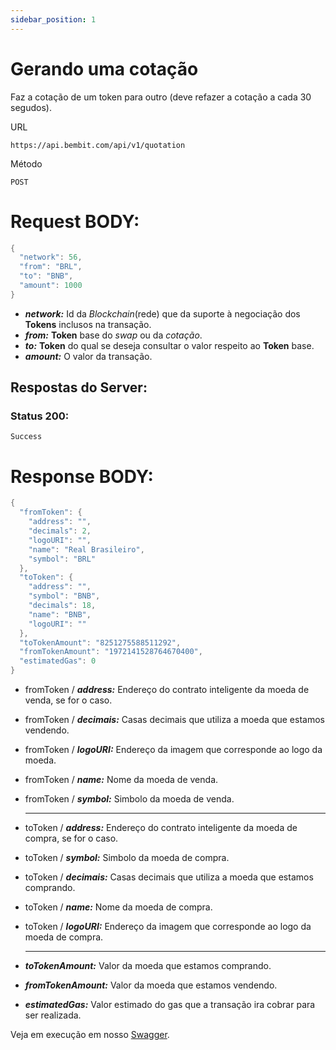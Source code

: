 ```yaml
---
sidebar_position: 1
---
```


# Gerando uma cotação

Faz a cotação de um token para outro (deve refazer a cotação a cada 30 segudos).

URL
```
https://api.bembit.com/api/v1/quotation
```

Método
```
POST
```

# Request BODY:

```c
{
  "network": 56,
  "from": "BRL",
  "to": "BNB",
  "amount": 1000
}
```

- ***network:*** Id da *Blockchain*(rede) que da suporte à negociação dos **Tokens** inclusos na transação.
- ***from:*** **Token** base do *swap* ou da *cotação*.
- ***to:*** **Token** do qual se deseja consultar o valor respeito ao **Token** base.
- ***amount:*** O valor da transação.

## Respostas do Server:

### Status 200:

    Success

# Response BODY:

```c
{
  "fromToken": {
    "address": "",
    "decimals": 2,
    "logoURI": "",
    "name": "Real Brasileiro",
    "symbol": "BRL"
  },
  "toToken": {
    "address": "",
    "symbol": "BNB",
    "decimals": 18,
    "name": "BNB",
    "logoURI": ""
  },
  "toTokenAmount": "8251275588511292",
  "fromTokenAmount": "1972141528764670400",
  "estimatedGas": 0
}
```

- fromToken / ***address:*** Endereço do contrato inteligente da moeda de venda, se for o caso.
- fromToken / ***decimais:*** Casas decimais que utiliza a moeda que estamos vendendo.
- fromToken / ***logoURI:*** Endereço da imagem que corresponde ao logo da moeda.
- fromToken / ***name:*** Nome da moeda de venda.
- fromToken / ***symbol:*** Simbolo da moeda de venda.
    <hr />
- toToken / ***address:*** Endereço do contrato inteligente da moeda de compra, se for o caso.
- toToken / ***symbol:*** Simbolo da moeda de compra.
- toToken / ***decimais:*** Casas decimais que utiliza a moeda que estamos comprando.
- toToken / ***name:*** Nome da moeda de compra.
- toToken / ***logoURI:*** Endereço da imagem que corresponde ao logo da moeda de compra.

    <hr />
- ***toTokenAmount:*** Valor da moeda que estamos comprando.
- ***fromTokenAmount:*** Valor da moeda que estamos vendendo.
- ***estimatedGas:*** Valor estimado do gas que a transação ira cobrar para ser realizada.


Veja em execução em nosso [Swagger](https://api.bembit.com/docs/#/Quotation/post_quotation).